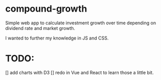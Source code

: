 # compound-growth
Simple web app to calculate investment growth over time depending on dividend rate and market growth.

I wanted to further my knowledge in JS and CSS.

# TODO:
[] add charts with D3
[] redo in Vue and React to learn those a little bit.
